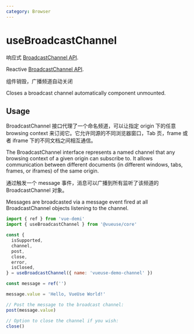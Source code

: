 ```yaml
---
category: Browser
---
```


# useBroadcastChannel

响应式 [BroadcastChannel API]( https://developer.mozilla.org/zh-CN/docs/Web/API/BroadcastChannel). 

Reactive [BroadcastChannel API]( https://developer.mozilla.org/zh-CN/docs/Web/API/BroadcastChannel). 

组件销毁，广播频道自动关闭

Closes a broadcast channel automatically component unmounted.

## Usage

BroadcastChannel 接口代理了一个命名频道，可以让指定 origin 下的任意 browsing context 来订阅它。它允许同源的不同浏览器窗口，Tab 页，frame 或者 iframe 下的不同文档之间相互通信。

The BroadcastChannel interface represents a named channel that any browsing 
context of a given origin can subscribe to. It allows communication between 
different documents (in different windows, tabs, frames, or iframes) of the 
same origin. 

通过触发一个 message 事件，消息可以广播到所有监听了该频道的 BroadcastChannel 对象。

Messages are broadcasted via a message event fired at all BroadcastChannel 
objects listening to the channel.

```js
import { ref } from 'vue-demi'
import { useBroadcastChannel } from '@vueuse/core'

const {
  isSupported,
  channel,
  post,
  close,
  error,
  isClosed,
} = useBroadcastChannel({ name: 'vueuse-demo-channel' })

const message = ref('')

message.value = 'Hello, VueUse World!'

// Post the message to the broadcast channel:
post(message.value)

// Option to close the channel if you wish:
close()
```
